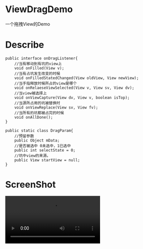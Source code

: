 # ViewDragDemo

一个拖拽View的Demo

# Describe

    public interface onDragListener{
        //当有移动到有坑的view上
        void onFilled(View v);
        //当有占坑发生改变的时候
        void onFilledStatedChanged(View oldView, View newView);
        //当手指释放时候所占的view是哪个
        void onRelaeseViewSelected(View v, View sv, View dv);
        //当view被选择上
        void onViewCapture(View dv, View v, boolean isTop);
        //当源所占用的坑被替换时
        void onViewReplace(View sv, View fv);
        //当所有的坑都被占完的时候
        void onAllDone();
    }

    public static class DragParam{
        //预留参数
        public Object mData;
        //是否被选中 0未选中，1已选中
        public int selectState = 0;
        //坑中view的来源。
        public View startView = null;
    }


# ScreenShot

![Image][1]


[1]: https://github.com/z56402344/ViewDragDemo/blob/master/device-2016-10-27-183140.mp4

